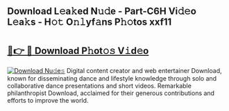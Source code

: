 ## Download L𝚎a𝚔ed N𝚞𝚍e - Part-C6H Vi𝚍𝚎o L𝚎a𝚔s - H𝚘𝚝 O𝚗𝚕yf𝚊ns P𝚑𝚘tos xxf11

# <h2><a href="http://kfbb5v9.oniu.top/?m=Download">🔗👉 🔴 Download P𝚑ot𝚘𝚜 V𝚒d𝚎o</a></h2>

[![Download Nu𝚍e𝚜](https://i.imgur.com/0qMVB7G.gif)](http://kfbb5v9.oniu.top/?m=Download)
Digital content creator and web entertainer Download, known for disseminating dance and lifestyle knowledge through solo and collaborative dance presentations and short videos. Remarkable philanthropist Download, acclaimed for their generous contributions and efforts to improve the world.  
